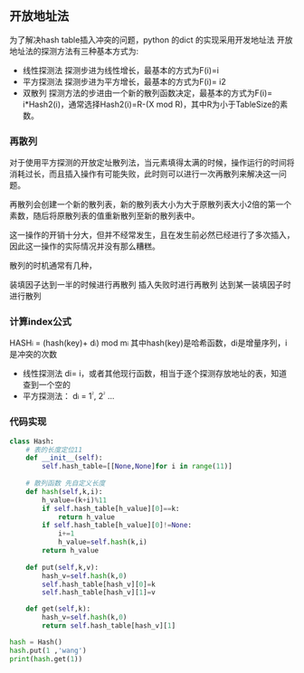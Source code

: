 
## 开放地址法
为了解决hash table插入冲突的问题，python 的dict 的实现采用开发地址法
开放地址法的探测方法有三种基本方式为:
- 线性探测法 探测步进为线性增长，最基本的方式为F(i)=i
- 平方探测法 探测步进为平方增长，最基本的方式为F(i)= i2
- 双散列 探测方法的步进由一个新的散列函数决定，最基本的方式为F(i)= i*Hash2(i)，通常选择Hash2(i)=R-(X mod R)，其中R为小于TableSize的素数。

### 再散列

对于使用平方探测的开放定址散列法，当元素填得太满的时候，操作运行的时间将消耗过长，而且插入操作有可能失败，此时则可以进行一次再散列来解决这一问题。

再散列会创建一个新的散列表，新的散列表大小为大于原散列表大小2倍的第一个素数，随后将原散列表的值重新散列至新的散列表中。

这一操作的开销十分大，但并不经常发生，且在发生前必然已经进行了多次插入，因此这一操作的实际情况并没有那么糟糕。

散列的时机通常有几种，

装填因子达到一半的时候进行再散列
插入失败时进行再散列
达到某一装填因子时进行散列
### 计算index公式
HASH<span style="font-size: 10px;">i</span> = (hash(key)+ d<span style="font-size: 10px;">i</span>) mod m<span style="font-size: 10px;">i</span>
其中hash(key)是哈希函数，di是增量序列，i是冲突的次数
- 线性探测法 di= i，或者其他现行函数，相当于逐个探测存放地址的表，知道查到一个空的
- 平方探测法： d<span style="font-size: 10px;">i</span> = 1<span style="font-size: 6px; position: relative; top: -8px;">2</span>, 2<span style="font-size: 6px; position: relative; top: -8px;">2</span> ...
### 代码实现
```python
class Hash:
    # 表的长度定位11
    def __init__(self):
        self.hash_table=[[None,None]for i in range(11)]
    
    # 散列函数 先自定义长度
    def hash(self,k,i):
        h_value=(k+i)%11
        if self.hash_table[h_value][0]==k:
            return h_value
        if self.hash_table[h_value][0]!=None:
            i+=1
            h_value=self.hash(k,i)
        return h_value
    
    def put(self,k,v):
        hash_v=self.hash(k,0)
        self.hash_table[hash_v][0]=k
        self.hash_table[hash_v][1]=v

    def get(self,k):
        hash_v=self.hash(k,0)
        return self.hash_table[hash_v][1]

hash = Hash()
hash.put(1 ,'wang')
print(hash.get(1))
```

